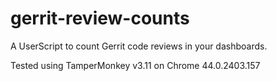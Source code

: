 # gerrit-review-counts
A UserScript to count Gerrit code reviews in your dashboards.

Tested using TamperMonkey v3.11 on Chrome 44.0.2403.157
